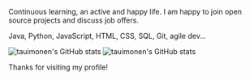 Continuous learning, an active and happy life. I am happy to join open source projects and discuss job offers.

Java, Python, JavaScript, HTML, CSS, SQL, Git, agile dev... 


![tauimonen's GitHub stats](https://github-readme-stats.vercel.app/api/pin/?username=tauimonen&repo=github-readme-stats&cache_seconds=86400&theme=radical)
![tauimonen's GitHub stats](https://github-readme-stats.vercel.app/api?username=tauimonen&theme=merko&show_icons=true)
 
Thanks for visiting my profile!
